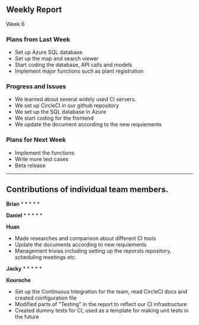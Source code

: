 
## Weekly Report
Week 6

### Plans from Last Week

- Set up Azure SQL database 
- Set up the map and search viewer
- Start coding the database, API calls and models
- Implement major functions such as plant registration


### Progress and Issues
* We learned about several widely used CI servers. 
* We set up CircleCI in our github repository
* We set up the SQL database in Azure
* We start coding for the frontend
* We update the document according to the new requiements


### Plans for Next Week
- Implement the functions
- Write more test cases
- Beta release

________________


## Contributions of individual team members.
**Brian**
* 
* 
* 
* 
* 


**Daniel**
* 
* 
* 
* 
* 


**Huan**
* Made researches and comparison about different CI tools
* Update the documents according to new requiements
* Management trivias including setting up the reporsts repository, scheduling meetings etc.


**Jacky**
* 
* 
* 
* 
* 


**Kouroche**
* Set up the Continuous Integration for the team, read CircleCI docs and created configuration file
* Modified parts of "Testing" in the report to reflect our CI infrastructure 
* Created dummy tests for CI, used as a template for making unit tests in the future
